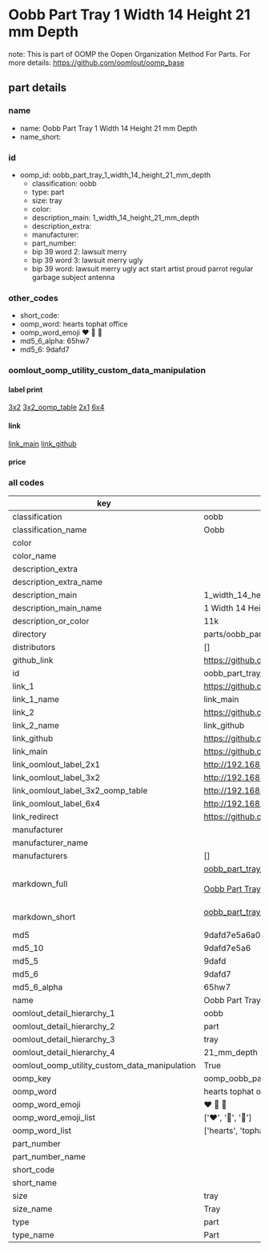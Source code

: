 # Oobb Part Tray 1 Width 14 Height 21 mm Depth  

note: This is part of OOMP the Oopen Organization Method For Parts. For more details: https://github.com/oomlout/oomp_base

##  part details
  







### name
* name: Oobb Part Tray 1 Width 14 Height 21 mm Depth
* name_short: 
### id
* oomp_id: oobb_part_tray_1_width_14_height_21_mm_depth
  * classification: oobb
  * type: part
  * size: tray
  * color: 
  * description_main: 1_width_14_height_21_mm_depth
  * description_extra: 
  * manufacturer: 
  * part_number: 
  * bip 39 word 2: lawsuit merry
  * bip 39 word 3: lawsuit merry ugly
  * bip 39 word: lawsuit merry ugly act start artist proud parrot regular garbage subject antenna

### other_codes
* short_code: 
* oomp_word: hearts tophat office
* oomp_word_emoji :hearts: :tophat: :office:
* md5_6_alpha: 65hw7
* md5_6: 9dafd7






### oomlout_oomp_utility_custom_data_manipulation
#### label print
[3x2](http://192.168.1.245:1112/?label=oomp%2065hw7)
[3x2_oomp_table](http://192.168.1.108:1112/?label=oomp%2065hw7)
[2x1](http://192.168.1.242:1112/?label=oomp%2065hw7)
[6x4](http://192.168.1.55:1112/?label=oomp%2065hw7)    

#### link

[link_main](https://github.com/oomlout/oomlout_oomp_version_1_messy/tree/main/parts/oobb_part_tray_1_width_14_height_21_mm_depth) [link_github](https://github.com/oomlout/oomlout_oomp_version_1_messy/tree/main/parts/oobb_part_tray_1_width_14_height_21_mm_depth)                             

#### price







### all codes 
| key | value |  
| --- | --- |  
| classification | oobb |  
| classification_name | Oobb |  
| color |  |  
| color_name |  |  
| description_extra |  |  
| description_extra_name |  |  
| description_main | 1_width_14_height_21_mm_depth |  
| description_main_name | 1 Width 14 Height 21 mm Depth |  
| description_or_color | 11k |  
| directory | parts/oobb_part_tray_1_width_14_height_21_mm_depth |  
| distributors | [] |  
| github_link | https://github.com/oomlout/oomlout_oomp_part_src/tree/main/parts/oobb_part_tray_1_width_14_height_21_mm_depth |  
| id | oobb_part_tray_1_width_14_height_21_mm_depth |  
| link_1 | https://github.com/oomlout/oomlout_oomp_version_1_messy/tree/main/parts/oobb_part_tray_1_width_14_height_21_mm_depth |  
| link_1_name | link_main |  
| link_2 | https://github.com/oomlout/oomlout_oomp_version_1_messy/tree/main/parts/oobb_part_tray_1_width_14_height_21_mm_depth |  
| link_2_name | link_github |  
| link_github | https://github.com/oomlout/oomlout_oomp_version_1_messy/tree/main/parts/oobb_part_tray_1_width_14_height_21_mm_depth |  
| link_main | https://github.com/oomlout/oomlout_oomp_version_1_messy/tree/main/parts/oobb_part_tray_1_width_14_height_21_mm_depth |  
| link_oomlout_label_2x1 | http://192.168.1.242:1112/?label=oomp%2065hw7 |  
| link_oomlout_label_3x2 | http://192.168.1.245:1112/?label=oomp%2065hw7 |  
| link_oomlout_label_3x2_oomp_table | http://192.168.1.108:1112/?label=oomp%2065hw7 |  
| link_oomlout_label_6x4 | http://192.168.1.55:1112/?label=oomp%2065hw7 |  
| link_redirect | https://github.com/oomlout/oomlout_oomp_version_1_messy/tree/main/parts/oobb_part_tray_1_width_14_height_21_mm_depth |  
| manufacturer |  |  
| manufacturer_name |  |  
| manufacturers | [] |  
| markdown_full | [oobb_part_tray_1_width_14_height_21_mm_depth](none)<br>[](none)<br>[Oobb Part Tray 1 Width 14 Height 21 Mm Depth](none)<br><br> |  
| markdown_short | [oobb_part_tray_1_width_14_height_21_mm_depth](none)<br><br> |  
| md5 | 9dafd7e5a6a07598346a5027d822ebf1 |  
| md5_10 | 9dafd7e5a6 |  
| md5_5 | 9dafd |  
| md5_6 | 9dafd7 |  
| md5_6_alpha | 65hw7 |  
| name | Oobb Part Tray 1 Width 14 Height 21 mm Depth |  
| oomlout_detail_hierarchy_1 | oobb |  
| oomlout_detail_hierarchy_2 | part |  
| oomlout_detail_hierarchy_3 | tray |  
| oomlout_detail_hierarchy_4 | 21_mm_depth |  
| oomlout_oomp_utility_custom_data_manipulation | True |  
| oomp_key | oomp_oobb_part_tray_1_width_14_height_21_mm_depth |  
| oomp_word | hearts tophat office |  
| oomp_word_emoji | :hearts: :tophat: :office: |  
| oomp_word_emoji_list | [':hearts:', ':tophat:', ':office:'] |  
| oomp_word_list | ['hearts', 'tophat', 'office'] |  
| part_number |  |  
| part_number_name |  |  
| short_code |  |  
| short_name |  |  
| size | tray |  
| size_name | Tray |  
| type | part |  
| type_name | Part |  
